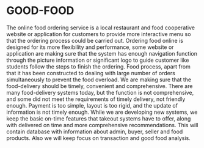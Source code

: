 # GOOD-FOOD

The online food ordering service is a local restaurant and food cooperative website or application for customers to provide more interactive menu so that the ordering process could be carried out. Ordering food online is designed for its more flexibility and performance, some website or application are making sure that the system has enough navigation function through the picture information or significant logo to guide customer like students follow the steps to finish the ordering. Food process, apart from that it has been constructed to dealing with large number of orders simultaneously to prevent the food overload. We are making sure that the food-delivery should be timely, convenient and comprehensive. There are many food-delivery systems today, but the function is not comprehensive, and some did not meet the requirements of timely delivery, not friendly enough. Payment is too simple, layout is too rigid, and the update of information is not timely enough. While we are developing new systems, we keep the basic on-time features that takeout systems have to offer, along with delivered on time and more comprehensive recommendations. This will contain database with information about admin, buyer, seller and food products. Also we will keep focus on transaction and good food analysis.
